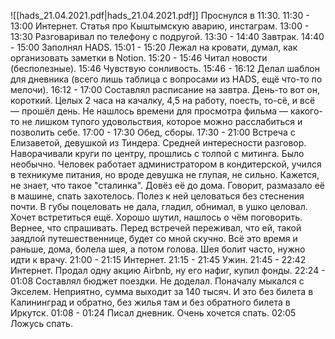 ![[hads_21.04.2021.pdf|hads_21.04.2021.pdf]]
Проснулся в 11:30.
11:30 - 13:00 Интернет. Статья про Кыштымскую аварию, инстаграм.
13:00 - 13:30 Разговаривал по телефону с подругой.
13:30 - 14:40 Завтрак.
14:40 - 15:00 Заполнял HADS.
15:01 - 15:20 Лежал на кровати, думал, как организовать заметки в Notion.
15:20 - 15:46 Читал новости (бесполезные).
15:46 Чувствую сонливость.
15:46 - 16:12 Делал шаблон для дневника (всего лишь таблица с вопросами из HADS, ещё что-то по мелочи).
16:12 - 17:00 Составлял расписание на завтра. День-то вот он, короткий. Целых 2 часа на качалку, 4,5 на работу, поесть, то-сё, и всё — прошёл день. Не нашлось времени для просмотра фильма — какого-то не лишком тупого удовольствия, которое можно расслабиться и позволить себе.
17:00 - 17:30 Обед, сборы.
17:30 - 21:00 Встреча с Елизаветой, девушкой из Тиндера. Средней интересности разговор. Наворачивали круги по центру, прошлись с толпой с митинга. Было необычно. Человек работает администратором в кондитерской, учился в техникуме питания, но вроде девушка не глупая, не сильно. Кажется, не знает, что такое "сталинка". Довёз её до дома. Говорит, размазало её в машине, спать захотелось. Полез к ней целоваться без стеснения почти. В губы поцеловать не дала, гладил, обнимал, в ушко целовал. Хочет встретиться ещё.
Хорошо шутил, нашлось о чём поговорить. Вернее, что спрашивать. Перед встречей переживал, что ей, такой заядлой путешественнице, будет со мной скучно.
Всё это время и раньше, дома, болела шея, а потом голова. Шея болит часто, нужно идти к врачу.
21:00 - 21:15 Интернет.
21:15 - 21:45 Ужин.
21:45 - 22:42 Интернет. Продал одну акцию Airbnb, ну его нафиг, купил фонды.
22:24 - 01:08 Составлял бюджет поездки. Не доделал. Поначалу мыкался с Экселем. Неприятно, сумма выходит за 140 тысяч. И это без билета в Калининград и обратно, без жилья там и без обратного билета в Иркутск.
01:08 - 01:24 Писал дневник. Очень хочется спать.
02:05 Ложусь спать.